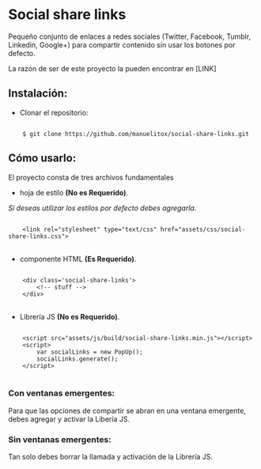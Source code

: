 # Social share links 

Pequeño conjunto de enlaces a redes sociales (Twitter, Facebook, Tumblr, Linkedin, Google+) para compartir contenido sin usar los botones por defecto.

La razón de ser de este proyecto la pueden encontrar en [LINK]

## Instalación: 

* Clonar el repositorio: 
		
<code>
	$ git clone https://github.com/manuelitox/social-share-links.git
</code>	
	
## Cómo usarlo: 


El proyecto consta de tres archivos fundamentales
	
* hoja de estilo **(No es Requerido)**. 

*Sí deseas utilizar los estilos por defecto debes agregarla.*

<pre>
<code>
	&lt;link rel="stylesheet" type="text/css" href="assets/css/social-share-links.css"&gt;	
</code>
</pre>

* componente HTML **(Es Requerido)**.

<pre>
<code>
	&lt;div class='social-share-links'&gt;
		&lt;!-- stuff --&gt;	
	&lt;/div&gt;		
</code>
</pre>

* Librería JS **(No es Requerido)**.

<pre>
<code>
	&lt;script src="assets/js/build/social-share-links.min.js"&gt;&lt;/script&gt;
	&lt;script&gt;
		var socialLinks = new PopUp();
		socialLinks.generate();		
	&lt;/script&gt;	
</code>
</pre>

### Con ventanas emergentes:

Para que las opciones de compartir se abran en una ventana emergente, debes agregar y activar la Libería JS.

### Sin ventanas emergentes: 

Tan solo debes borrar la llamada y activación de la Librería JS.

